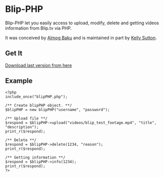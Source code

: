 Blip-PHP
================
Blip-PHP let you easily access to upload, modify, delete and getting videos information from Blip.tv via PHP.

It was conceived by [Almog Baku](http://www.almogbaku.com "Almog Baku") and is maintained in part by [Kelly Sutton](http://michaelkellysutton.com "Kelly Sutton").

Get It
------

[Download last version from here](https://github.com/downloads/AlmogBaku/blip-php/blip-php.v0.4b.zip "Download")

Example
-------
    <?php
    include_once("blipPHP.php");
    
    /** Create blipPHP object. **/
    $blipPHP = new blipPHP("username", "password");
    
    /** Upload file **/
    $respond = $blipPHP->upload("videos/blip_test_footage.mp4", "title", "description");
    print_r($respond);
    
    /** Delete **/
    $respond = $blipPHP->delete(1234, "reason");
    print_r($respond);
    
    /** Getting information **/
    $respond = $blipPHP->info(1234);
    print_r($respond);
    ?>